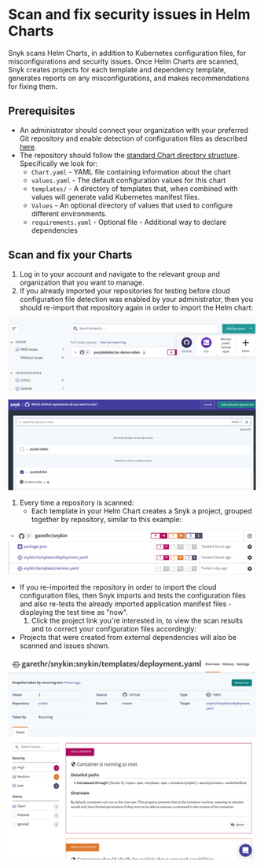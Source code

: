 # Scan and fix security issues in Helm Charts

Snyk scans Helm Charts, in addition to Kubernetes configuration files, for misconfigurations and security issues. Once Helm Charts are scanned, Snyk creates projects for each template and dependency template, generates reports on any misconfigurations, and makes recommendations for fixing them.

## Prerequisites

* An administrator should connect your organization with your preferred Git repository and enable detection of configuration files as described [here](https://support.snyk.io/hc/articles/360006402818#UUID-c1919782-6bfa-b84b-a638-3913cee39fc5).
* The repository should follow the [standard Chart directory structure](https://helm.sh/docs/topics/charts/#the-chart-file-structure). Specifically we look for:
  * `Chart.yaml` - YAML file containing information about the chart
  * `values.yaml` - The default configuration values for this chart
  * `templates/` - A directory of templates that, when combined with values will generate valid Kubernetes manifest files.
  * `Values` - An optional directory of values that used to configure different environments.
  * `requirements.yaml` - Optional file - Additional way to declare dependencies

## Scan and fix your Charts

1. Log in to your account and navigate to the relevant group and organization that you want to manage.
2. If you already imported your repositories for testing before cloud configuration file detection was enabled by your administrator, then you should re-import that repository again in order to import the Helm chart:  

![2.1.png](../../.gitbook/assets/2.1.png)

![2.2.png](../../.gitbook/assets/2.2.png)
1. Every time a repository is scanned:
   * Each template in your Helm Chart creates a Snyk a project, grouped together by repository, similar to this example:

![Screenshot\_2020-04-24\_at\_08.50.36.png](../../.gitbook/assets/screenshot_2020-04-24_at_08.50.36.png)

* If you re-imported the repository in order to import the cloud configuration files, then Snyk imports and tests the configuration files and also re-tests the already imported application manifest files - displaying the test time as "now".
  1. Click the project link you're interested in, to view the scan results and to correct your configuration files accordingly:
* Projects that were created from external dependencies will also be scanned and issues shown.

![Screenshot\_2020-04-24\_at\_08.51.18.png](../../.gitbook/assets/screenshot_2020-04-24_at_08.51.18.png)

